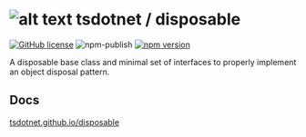 # ![alt text](https://avatars1.githubusercontent.com/u/64487547?s=30 "tsdotnet") tsdotnet / disposable

[![GitHub license](https://img.shields.io/badge/license-MIT-blue.svg?style=flat-square)](https://github.com/tsdotnet/disposable/blob/master/LICENSE)
![npm-publish](https://github.com/tsdotnet/disposable/workflows/npm-publish/badge.svg)
[![npm version](https://img.shields.io/npm/v/@tsdotnet/disposable.svg?style=flat-square)](https://www.npmjs.com/package/@tsdotnet/disposable)

A disposable base class and minimal set of interfaces to properly implement an object disposal pattern.

## Docs

[tsdotnet.github.io/disposable](https://tsdotnet.github.io/disposable/)

